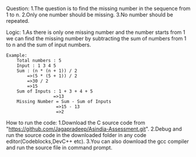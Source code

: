 Question:
1.The question is to find the missing number in the sequence from 1 to n.
2.Only one number should be missing.
3.No number should be repeated.

Logic:
1.As there is only one missing number and the number starts from 1 we can find the missing number by
subtracting the sum of numbers from 1 to n and the sum of input numbers.

    Example:
        Total numbers : 5
        Input : 1 3 4 5
        Sum : (n * (n + 1)) / 2
            =>(5 * (5 + 1)) / 2
            =>30 / 2
            =>15
        Sum of Inputs : 1 + 3 + 4 + 5
                      =>13
        Missing Number = Sum - Sum of Inputs
                       =>15 - 13
                       =>2

How to run the code:
1.Download the C source code from "https://github.com/Jagapradeep/Asindia-Assessment.git".
2.Debug and run the source code in the downloaded folder in any code editor(Codeblocks,DevC++ etc).
3.You can also download the gcc compiler and run the source file in command prompt.
